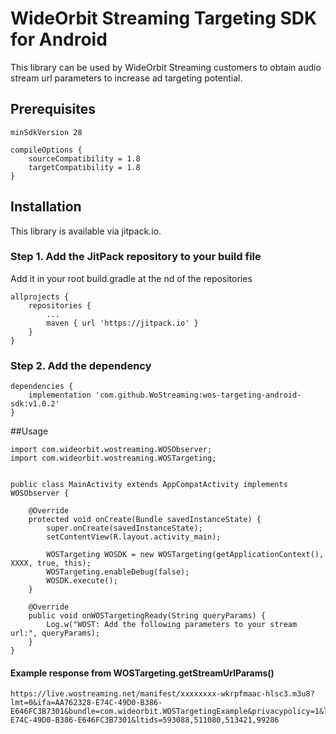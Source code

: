 # WideOrbit Streaming Targeting SDK for Android

This library can be used by WideOrbit Streaming customers to obtain audio stream url parameters to increase ad targeting potential.

## Prerequisites

    minSdkVersion 28

    compileOptions {
        sourceCompatibility = 1.8
        targetCompatibility = 1.8
    }

## Installation

This library is available via jitpack.io.

### Step 1. Add the JitPack repository to your build file

Add it in your root build.gradle at the nd of the repositories

    allprojects {
        repositories {
            ...
            maven { url 'https://jitpack.io' }
        }
    }

### Step 2. Add the dependency


    dependencies {
        implementation 'com.github.WoStreaming:wos-targeting-android-sdk:v1.0.2'
    }

##Usage

    import com.wideorbit.wostreaming.WOSObserver;
    import com.wideorbit.wostreaming.WOSTargeting;


    public class MainActivity extends AppCompatActivity implements WOSObserver {

    	@Override
    	protected void onCreate(Bundle savedInstanceState) {
    		super.onCreate(savedInstanceState);
    		setContentView(R.layout.activity_main);

    		WOSTargeting WOSDK = new WOSTargeting(getApplicationContext(), XXXX, true, this);
    		WOSTargeting.enableDebug(false);
    		WOSDK.execute();
    	}

    	@Override
    	public void onWOSTargetingReady(String queryParams) {
    		Log.w("WOST: Add the following parameters to your stream url:", queryParams);
    	}
    }


#### Example response from WOSTargeting.getStreamUrlParams()
    https://live.wostreaming.net/manifest/xxxxxxxx-wkrpfmaac-hlsc3.m3u8?lmt=0&ifa=AA762328-E74C-49D0-B386-E646FC3B7301&bundle=com.wideorbit.WOSTargetingExample&privacypolicy=1&lptid=MAA762328-E74C-49D0-B386-E646FC3B7301&ltids=593088,511080,513421,99286
